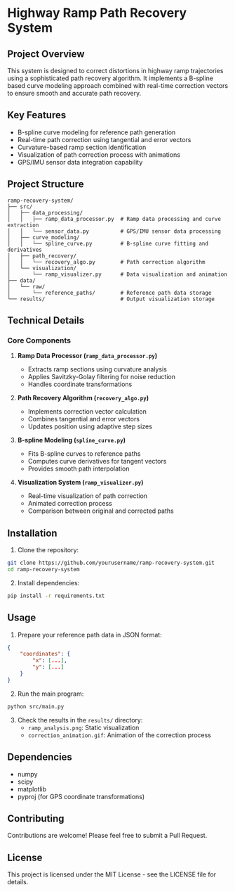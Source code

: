 # Highway Ramp Path Recovery System

## Project Overview
This system is designed to correct distortions in highway ramp trajectories using a sophisticated path recovery algorithm. It implements a B-spline based curve modeling approach combined with real-time correction vectors to ensure smooth and accurate path recovery.

## Key Features
- B-spline curve modeling for reference path generation
- Real-time path correction using tangential and error vectors
- Curvature-based ramp section identification
- Visualization of path correction process with animations
- GPS/IMU sensor data integration capability

## Project Structure
```
ramp-recovery-system/
├── src/
│   ├── data_processing/
│   │   ├── ramp_data_processor.py  # Ramp data processing and curve extraction
│   │   └── sensor_data.py          # GPS/IMU sensor data processing
│   ├── curve_modeling/
│   │   └── spline_curve.py         # B-spline curve fitting and derivatives
│   ├── path_recovery/
│   │   └── recovery_algo.py        # Path correction algorithm
│   └── visualization/
│       └── ramp_visualizer.py      # Data visualization and animation
├── data/
│   └── raw/
│       └── reference_paths/        # Reference path data storage
└── results/                        # Output visualization storage
```

## Technical Details

### Core Components

1. **Ramp Data Processor (`ramp_data_processor.py`)**
   - Extracts ramp sections using curvature analysis
   - Applies Savitzky-Golay filtering for noise reduction
   - Handles coordinate transformations

2. **Path Recovery Algorithm (`recovery_algo.py`)**
   - Implements correction vector calculation
   - Combines tangential and error vectors
   - Updates position using adaptive step sizes

3. **B-spline Modeling (`spline_curve.py`)**
   - Fits B-spline curves to reference paths
   - Computes curve derivatives for tangent vectors
   - Provides smooth path interpolation

4. **Visualization System (`ramp_visualizer.py`)**
   - Real-time visualization of path correction
   - Animated correction process
   - Comparison between original and corrected paths

## Installation

1. Clone the repository:
```bash
git clone https://github.com/yourusername/ramp-recovery-system.git
cd ramp-recovery-system
```

2. Install dependencies:
```bash
pip install -r requirements.txt
```

## Usage

1. Prepare your reference path data in JSON format:
```json
{
    "coordinates": {
        "x": [...],
        "y": [...]
    }
}
```

2. Run the main program:
```bash
python src/main.py
```

3. Check the results in the `results/` directory:
   - `ramp_analysis.png`: Static visualization
   - `correction_animation.gif`: Animation of the correction process

## Dependencies
- numpy
- scipy
- matplotlib
- pyproj (for GPS coordinate transformations)

## Contributing
Contributions are welcome! Please feel free to submit a Pull Request.

## License
This project is licensed under the MIT License - see the LICENSE file for details.
